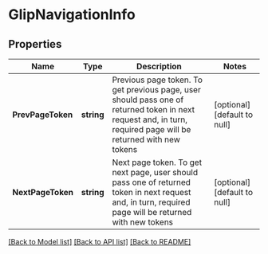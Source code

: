 # GlipNavigationInfo

## Properties
Name | Type | Description | Notes
------------ | ------------- | ------------- | -------------
**PrevPageToken** | **string** | Previous page token. To get previous page, user should pass one of returned token in next request and, in turn, required page will be returned with new tokens | [optional] [default to null]
**NextPageToken** | **string** | Next page token. To get next page, user should pass one of returned token in next request and, in turn, required page will be returned with new tokens | [optional] [default to null]

[[Back to Model list]](../README.md#documentation-for-models) [[Back to API list]](../README.md#documentation-for-api-endpoints) [[Back to README]](../README.md)


